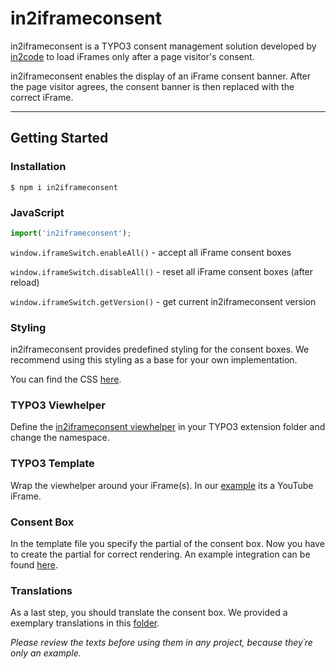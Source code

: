 # in2iframeconsent

in2iframeconsent is a TYPO3 consent management solution developed by [in2code](https://www.in2code.de/en/) to load iFrames only after a page visitor's consent.

in2iframeconsent enables the display of an iFrame consent banner.
After the page visitor agrees, the consent banner is then replaced with the correct iFrame.

---

## Getting Started

### Installation

```shell
$ npm i in2iframeconsent
```

### JavaScript

```js
import('in2iframeconsent');
```

```window.iframeSwitch.enableAll()``` - accept all iFrame consent boxes

```window.iframeSwitch.disableAll()``` - reset all iFrame consent boxes (after reload)

```window.iframeSwitch.getVersion()``` - get current in2iframeconsent version

### Styling
in2iframeconsent provides predefined styling for the consent boxes.
We recommend using this styling as a base for your own implementation.

You can find the CSS [here](dist/css/in2iframeconsent.css).

### TYPO3 Viewhelper
Define the [in2iframeconsent viewhelper](examples/viewhelpers/IFrameSwitchViewHelper.php) in your TYPO3 extension folder and change the namespace.

### TYPO3 Template
Wrap the viewhelper around your iFrame(s). In our [example](examples/templates/base.html) its a YouTube iFrame. 

### Consent Box
In the template file you specify the partial of the consent box.
Now you have to create the partial for correct rendering. 
An example integration can be found [here](examples/partials/consentbox.html).

### Translations
As a last step, you should translate the consent box. 
We provided a exemplary translations in this [folder](examples/language).

*Please review the texts before using them in any project, 
because they´re only an example.*
